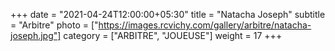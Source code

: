 +++
date = "2021-04-24T12:00:00+05:30"
title = "Natacha Joseph"
subtitle = "Arbitre"
photo = ["https://images.rcvichy.com/gallery/arbitre/natacha-joseph.jpg"]
category = ["ARBITRE", "JOUEUSE"]
weight = 17
+++ 

